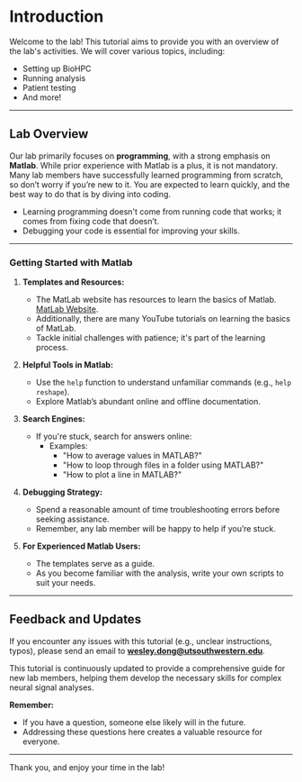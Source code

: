 # Introduction

Welcome to the lab! This tutorial aims to provide you with an overview of the lab's activities. We will cover various topics, including:

- Setting up BioHPC
- Running analysis
- Patient testing
- And more!

---

## Lab Overview

Our lab primarily focuses on **programming**, with a strong emphasis on **Matlab**. While prior experience with Matlab is a plus, it is not mandatory. Many lab members have successfully learned programming from scratch, so don’t worry if you’re new to it. You are expected to learn quickly, and the best way to do that is by diving into coding.

- Learning programming doesn't come from running code that works; it comes from fixing code that doesn’t.
- Debugging your code is essential for improving your skills.

---

### Getting Started with Matlab

1. **Templates and Resources:**
   - The MatLab website has resources to learn the basics of Matlab. [MatLab Website](https://www.mathworks.com/help/matlab/getting-started-with-matlab.html).
   - Additionally, there are many YouTube tutorials on learning the basics of MatLab. 
   - Tackle initial challenges with patience; it's part of the learning process.

2. **Helpful Tools in Matlab:**
   - Use the `help` function to understand unfamiliar commands (e.g., `help reshape`).
   - Explore Matlab’s abundant online and offline documentation.

3. **Search Engines:**
   - If you're stuck, search for answers online:
     - Examples: 
       - "How to average values in MATLAB?"
       - "How to loop through files in a folder using MATLAB?"
       - "How to plot a line in MATLAB?"

4. **Debugging Strategy:**
   - Spend a reasonable amount of time troubleshooting errors before seeking assistance.
   - Remember, any lab member will be happy to help if you’re stuck.

5. **For Experienced Matlab Users:**
   - The templates serve as a guide.
   - As you become familiar with the analysis, write your own scripts to suit your needs.

---

## Feedback and Updates

If you encounter any issues with this tutorial (e.g., unclear instructions, typos), please send an email to **[wesley.dong@utsouthwestern.edu](mailto:wesley.dong@utsouthwestern.edu)**. 

This tutorial is continuously updated to provide a comprehensive guide for new lab members, helping them develop the necessary skills for complex neural signal analyses. 

**Remember:**
- If you have a question, someone else likely will in the future.
- Addressing these questions here creates a valuable resource for everyone.

---

Thank you, and enjoy your time in the lab!
